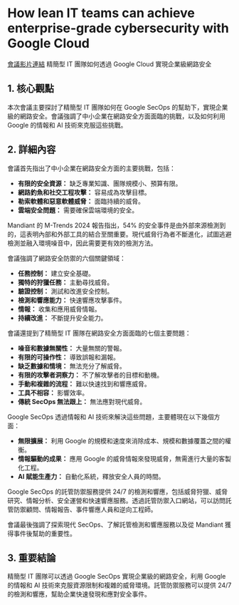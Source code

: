 # How lean IT teams can achieve enterprise-grade cybersecurity with Google Cloud
[會議影片連結](https://www.youtube.com/watch?v=0KSuKB2DsWA)
精簡型 IT 團隊如何透過 Google Cloud 實現企業級網路安全

## 1. 核心觀點

本次會議主要探討了精簡型 IT 團隊如何在 Google SecOps 的幫助下，實現企業級的網路安全。會議強調了中小企業在網路安全方面面臨的挑戰，以及如何利用 Google 的情報和 AI 技術來克服這些挑戰。

## 2. 詳細內容

會議首先指出了中小企業在網路安全方面的主要挑戰，包括：

*   **有限的安全資源：** 缺乏專業知識、團隊規模小、預算有限。
*   **網路釣魚和社交工程攻擊：** 容易成為攻擊目標。
*   **勒索軟體和惡意軟體威脅：** 面臨持續的威脅。
*   **雲端安全問題：** 需要確保雲端環境的安全。

Mandiant 的 M-Trends 2024 報告指出，54% 的安全事件是由外部來源檢測到的，這表明內部和外部工具的結合至關重要。現代威脅行為者不斷進化，試圖逃避檢測並融入環境噪音中，因此需要更有效的檢測方法。

會議強調了網路安全防禦的六個關鍵領域：

*   **任務控制：** 建立安全基礎。
*   **獨特的狩獵任務：** 主動尋找威脅。
*   **驗證控制：** 測試和改進安全控制。
*   **檢測和響應能力：** 快速響應攻擊事件。
*   **情報：** 收集和應用威脅情報。
*   **持續改進：** 不斷提升安全能力。

會議還提到了精簡型 IT 團隊在網路安全方面面臨的七個主要問題：

*   **噪音和數據無關性：** 大量無關的警報。
*   **有限的可操作性：** 導致誤報和漏報。
*   **缺乏數據和情境：** 無法充分了解威脅。
*   **有限的攻擊者洞察力：** 不了解攻擊者的目標和動機。
*   **手動和複雜的流程：** 難以快速找到和響應威脅。
*   **工具不相容：** 影響效率。
*   **傳統 SecOps 無法跟上：** 無法應對現代威脅。

Google SecOps 透過情報和 AI 技術來解決這些問題，主要體現在以下幾個方面：

*   **無限擴展：** 利用 Google 的規模和速度來消除成本、規模和數據覆蓋之間的權衡。
*   **情報驅動的成果：** 應用 Google 的威脅情報來發現威脅，無需進行大量的客製化工程。
*   **AI 賦能生產力：** 自動化系統，釋放安全人員的時間。

Google SecOps 的託管防禦服務提供 24/7 的檢測和響應，包括威脅狩獵、威脅研究、情報分析、安全運營和快速響應服務。透過託管防禦入口網站，可以訪問託管防禦顧問、情報報告、事件響應人員和逆向工程師。

會議最後強調了探索現代 SecOps、了解託管檢測和響應服務以及從 Mandiant 獲得事件後幫助的重要性。

## 3. 重要結論

精簡型 IT 團隊可以透過 Google SecOps 實現企業級的網路安全，利用 Google 的情報和 AI 技術來克服資源限制和複雜的威脅環境。託管防禦服務可以提供 24/7 的檢測和響應，幫助企業快速發現和應對安全事件。
